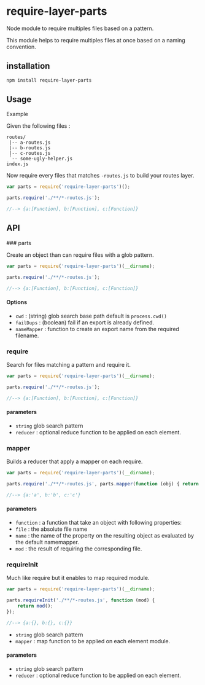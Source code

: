# require-layer-parts
Node module to require multiples files based on a pattern.

This module helps to require multiples files at once based on a naming convention.

## installation 
```bash
npm install require-layer-parts
```


## Usage

Example

Given the following files :
```
routes/
 |-- a-routes.js
 |-- b-routes.js
 |-- c-routes.js
 `-- some-ugly-helper.js
index.js
```

Now require every files that matches `-routes.js` to build your routes layer.

```js
var parts = require('require-layer-parts')();

parts.require('./**/*-routes.js');

//--> {a:[Function], b:[Function], c:[Function]}
```

## API

### parts

Create an object than can require files with a glob pattern. 


```js
var parts = require('require-layer-parts')(__dirname);

parts.require('./**/*-routes.js');

//--> {a:[Function], b:[Function], c:[Function]}
```

#### Options
* `cwd` : (string) glob search base path default is `process.cwd()`
* `failDups` : (boolean) fail if an export is already defined.
* `nameMapper` : function to create an export name from the required filename.

### require

Search for files matching a pattern and require it.


```js
var parts = require('require-layer-parts')(__dirname);

parts.require('./**/*-routes.js');

//--> {a:[Function], b:[Function], c:[Function]}
```

#### parameters
* `string` glob search pattern
* `reducer` : optional reduce function to be applied on each element.


### mapper

Builds a reducer that apply a mapper on each require.

```js
var parts = require('require-layer-parts')(__dirname);

parts.require('./**/*-routes.js', parts.mapper(function (obj) { return obj.name}));

//--> {a:'a', b:'b', c:'c'}
```

#### parameters
* `function` : a function that take an object with following properties:
 * `file` : the absolute file name
 * `name` : the name of the property on the resulting object as evaluated by the default namemapper.
 * `mod` : the result of requiring the corresponding file.
 
 
### requireInit

Much like require but it enables to map required module.


```js
var parts = require('require-layer-parts')(__dirname);

parts.requireInit('./**/*-routes.js', function (mod) {
    return mod();
});

//--> {a:{}, b:{}, c:{}}
```
* `string` glob search pattern
* `mapper` : map function to be applied on each element module.
 
#### parameters
* `string` glob search pattern
* `reducer` : optional reduce function to be applied on each element.
 